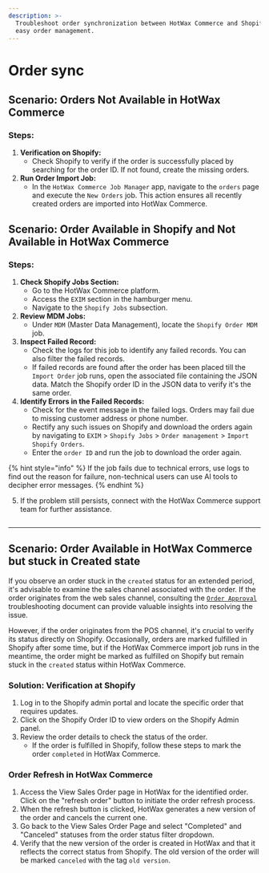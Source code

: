 ```yaml
---
description: >-
  Troubleshoot order synchronization between HotWax Commerce and Shopify for
  easy order management.
---
```


# Order sync

## Scenario: Orders Not Available in HotWax Commerce

### Steps:

1. **Verification on Shopify:**
   * Check Shopify to verify if the order is successfully placed by searching for the order ID. If not found, create the missing orders.
2. **Run Order Import Job:**
   * In the `HotWax Commerce Job Manager` app, navigate to the `orders` page and execute the `New Orders` job. This action ensures all recently created orders are imported into HotWax Commerce.

## Scenario: Order Available in Shopify and Not Available in HotWax Commerce

### Steps:

1. **Check Shopify Jobs Section:**
   * Go to the HotWax Commerce platform.
   * Access the `EXIM` section in the hamburger menu.
   * Navigate to the `Shopify Jobs` subsection.
2. **Review MDM Jobs:**
   * Under `MDM` (Master Data Management), locate the `Shopify Order MDM` job.
3. **Inspect Failed Record:**
   * Check the logs for this job to identify any failed records. You can also filter the failed records.
   * If failed records are found after the order has been placed till the `Import Order` job runs, open the associated file containing the JSON data. Match the Shopify order ID in the JSON data to verify it's the same order.
4. **Identify Errors in the Failed Records:**
   * Check for the event message in the failed logs. Orders may fail due to missing customer address or phone number.
   * Rectify any such issues on Shopify and download the orders again by navigating to `EXIM` > `Shopify Jobs` > `Order management` > `Import Shopify Orders`.
   * Enter the `order ID` and run the job to download the order again.

{% hint style="info" %}
If the job fails due to technical errors, use logs to find out the reason for failure, non-technical users can use AI tools to decipher error messages.
{% endhint %}

5. If the problem still persists, connect with the HotWax Commerce support team for further assistance.



<figure><img src="../.gitbook/assets/Order Sync (1).png" alt=""><figcaption></figcaption></figure>

***

## Scenario: Order Available in HotWax Commerce but stuck in Created state

If you observe an order stuck in the `created` status for an extended period, it's advisable to examine the sales channel associated with the order. If the order originates from the web sales channel, consulting the [`Order Approval`](https://docs.hotwax.co/user-guides/v/troubleshooting/hotwax-commerce/fulfillment/orderapproval) troubleshooting document can provide valuable insights into resolving the issue.

However, if the order originates from the POS channel, it's crucial to verify its status directly on Shopify. Occasionally, orders are marked fulfilled in Shopify after some time, but if the HotWax Commerce import job runs in the meantime, the order might be marked as fulfilled on Shopify but remain stuck in the `created` status within HotWax Commerce.

### Solution: Verification at Shopify

1. Log in to the Shopify admin portal and locate the specific order that requires updates.
2. Click on the Shopify Order ID to view orders on the Shopify Admin panel.
3. Review the order details to check the status of the order.
   * If the order is fulfilled in Shopify, follow these steps to mark the order `completed` in HotWax Commerce.

### Order Refresh in HotWax Commerce

1. Access the View Sales Order page in HotWax for the identified order. Click on the "refresh order" button to initiate the order refresh process.
2. When the refresh button is clicked, HotWax generates a new version of the order and cancels the current one.
3. Go back to the View Sales Order Page and select "Completed" and "Canceled" statuses from the order status filter dropdown.
4. Verify that the new version of the order is created in HotWax and that it reflects the correct status from Shopify. The old version of the order will be marked `canceled` with the tag `old version`.
